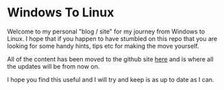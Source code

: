 # Windows To Linux

Welcome to my personal "blog / site" for my journey from Windows to Linux. I hope that if you happen
to have stumbled on this repo that you are looking for some handy hints, tips etc for making the move yourself.

All of the content has been moved to the github site [here](https://djsuperchief.github.io/windows_to_linux/) and is where all the updates
will be from now on.

I hope you find this useful and I will try and keep is as up to date as I can.
